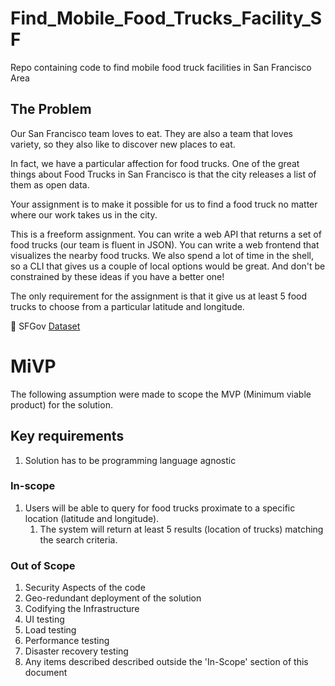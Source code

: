 # Find_Mobile_Food_Trucks_Facility_SF
Repo containing code to find mobile food truck facilities in San Francisco Area
## The Problem

Our San Francisco team loves to eat. They are also a team that loves variety, so they also like to discover new places to eat.

In fact, we have a particular affection for food trucks. One of the great things about Food Trucks in San Francisco is that the city releases a list of them as open data.

Your assignment is to make it possible for us to find a food truck no matter where our work takes us in the city.

This is a freeform assignment. You can write a web API that returns a set of food trucks (our team is fluent in JSON). You can write a web frontend that visualizes the nearby food trucks. We also spend a lot of time in the shell, so a CLI that gives us a couple of local options would be great. And don't be constrained by these ideas if you have a better one!

The only requirement for the assignment is that it give us at least 5 food trucks to choose from a particular latitude and longitude.

:link: SFGov [Dataset]([https://data.sfgov.org/resource/rqzj-sfat.json](https://data.sfgov.org/Economy-and-Community/Mobile-Food-Facility-Permit/rqzj-sfat/data))

# MiVP
The following assumption were made to scope the MVP (Minimum viable product) for the solution.
## Key requirements
 1. Solution has to be programming language agnostic

### In-scope
1. Users will be able to query for food trucks proximate to a specific location (latitude and longitude).
    1. The system will return at least 5 results (location of trucks) matching the search criteria.
    

### Out of Scope
1. Security Aspects of the code
2. Geo-redundant deployment of the solution
3. Codifying the Infrastructure
4. UI testing 
5. Load testing
6. Performance testing
7. Disaster recovery testing 
8. Any items described described outside the 'In-Scope' section of this document
